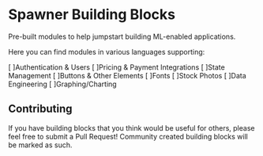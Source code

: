 # Spawner Building Blocks

Pre-built modules to help jumpstart building ML-enabled applications. 

Here you can find modules in various languages supporting: 

[ ]Authentication & Users
[ ]Pricing & Payment Integrations
[ ]State Management
[ ]Buttons & Other Elements
[ ]Fonts 
[ ]Stock Photos 
[ ]Data Engineering 
[ ]Graphing/Charting 

## Contributing 

If you have building blocks that you think would be useful for others, please feel free to submit a Pull Request! Community created building blocks will be marked as such. 


